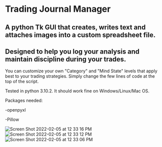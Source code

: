 # Trading Journal Manager
## A python Tk GUI that creates, writes text and attaches images into a custom spreadsheet file. 

## Designed to help you log your analysis and maintain discipline during your trades. 

You can customize your own "Category" and "Mind State" levels that apply best to your trading strategies. Simply change the few lines of code at the top of the script.


Tested in python 3.10.2. It should work fine on Windows/Linux/Mac OS. 

Packages needed:

-openpyxl

-Pillow


![Screen Shot 2022-02-05 at 12 33 16 PM](https://user-images.githubusercontent.com/19269287/152661162-aa319fd6-4958-404d-a62c-e0191ff72610.png)
![Screen Shot 2022-02-05 at 12 33 12 PM](https://user-images.githubusercontent.com/19269287/152661167-b10a8e67-2f74-4b43-bf7e-a89552caf499.png)
![Screen Shot 2022-02-05 at 12 33 06 PM](https://user-images.githubusercontent.com/19269287/152661171-628e832d-e967-4bb9-ae24-cd437eb7d94e.png)

